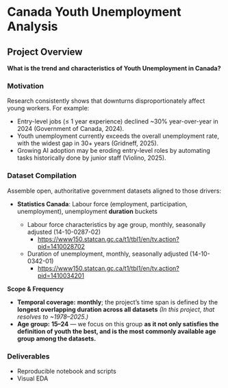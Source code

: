 # Canada Youth Unemployment Analysis

## Project Overview

**What is the trend and characteristics of Youth Unemployment in Canada?**

### Motivation

Research consistently shows that downturns disproportionately affect young workers. For example:

- Entry-level jobs (≤ 1 year experience) declined ~30% year-over-year in 2024 (Government of Canada, 2024).
- Youth unemployment currently exceeds the overall unemployment rate, with the widest gap in 30+ years (Gridneff, 2025).
- Growing AI adoption may be eroding entry-level roles by automating tasks historically done by junior staff (Violino, 2025).

### Dataset Compilation

   Assemble open, authoritative government datasets aligned to those drivers:
   - **Statistics Canada**: Labour force (employment, participation, unemployment), unemployment **duration** buckets

      - Labour force characteristics by age group, monthly, seasonally adjusted (14-10-0287-02)
         - https://www150.statcan.gc.ca/t1/tbl1/en/tv.action?pid=1410028702
      - Duration of unemployment, monthly, seasonally adjusted (14-10-0342-01)
         - https://www150.statcan.gc.ca/t1/tbl1/en/tv.action?pid=1410034201
  
   **Scope & Frequency**
   - **Temporal coverage:** **monthly**; the project’s time span is defined by the **longest overlapping duration across all datasets** *(In this project, that resolves to ~1978–2025.)*  
   - **Age group:** **15–24** — we focus on this group **as it not only satisfies the definition of youth the best, and is the most commonly available age group among the datasets.**

### Deliverables
   - Reproducible notebook and scripts
   - Visual EDA
